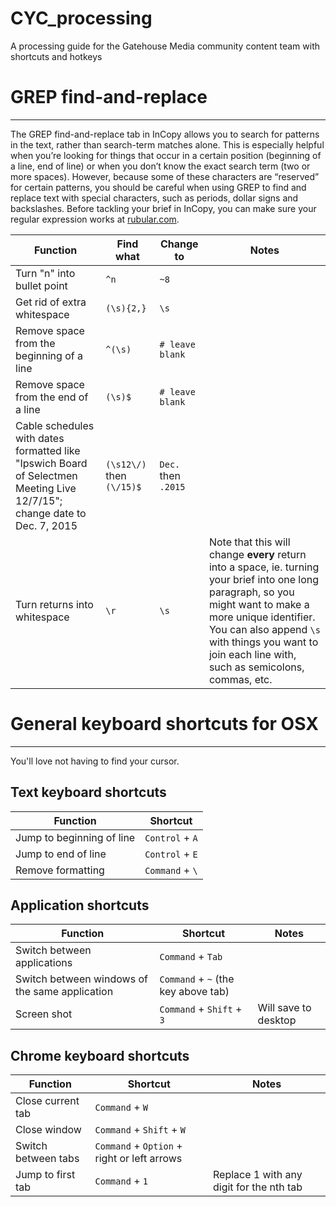 # CYC_processing
A processing guide for the Gatehouse Media community content team with shortcuts and hotkeys

# GREP find-and-replace
---
The GREP find-and-replace tab in InCopy allows you to search for patterns in the text, rather than search-term matches alone. This is especially helpful when you’re looking for things that occur in a certain position (beginning of a line, end of line) or when you don’t know the exact search term (two or more spaces). However, because some of these characters are “reserved” for certain patterns, you should be careful when using GREP to find and replace text with special characters, such as periods, dollar signs and backslashes. Before tackling your brief in InCopy, you can make sure your regular expression works at [rubular.com](http://rubular.com/).

|Function|Find what|Change to|Notes|
|--------|---------|---------|-----|
|Turn "n" into bullet point|`^n`|`~8`||
|Get rid of extra whitespace|`(\s){2,}`|`\s`||
|Remove space from the beginning of a line|`^(\s)`|`# leave blank`||
|Remove space from the end of a line|`(\s)$`|`# leave blank`||
|Cable schedules with dates formatted like "Ipswich Board of Selectmen Meeting Live 12/7/15"; change date to Dec. 7, 2015|`(\s12\/)` then `(\/15)$`|`Dec.` then `.2015`||
|Turn returns into whitespace|`\r`|`\s`|Note that this will change **every** return into a space, ie. turning your brief into one long paragraph, so you might want to make a more unique identifier. You can also append `\s` with things you want to join each line with, such as semicolons, commas, etc.

# General keyboard shortcuts for OSX
---
You'll love not having to find your cursor.

## Text keyboard shortcuts
|Function|Shortcut|
|--------|--------|
|Jump to beginning of line|`Control` + `A`|
|Jump to end of line|`Control` + `E`|
|Remove formatting|`Command` + `\`|

## Application shortcuts
|Function|Shortcut|Notes|
|--------|--------|-----|
|Switch between applications|`Command` + `Tab`||
|Switch between windows of the same application|`Command` + `~` (the key above tab)||
|Screen shot|`Command` + `Shift` + `3`|Will save to desktop|

## Chrome keyboard shortcuts
|Function|Shortcut|Notes|
|--------|--------|-----|
|Close current tab|`Command` + `W`||
|Close window|`Command` + `Shift` + `W`||
|Switch between tabs|`Command` + `Option` + right or left arrows||
|Jump to first tab|`Command` + `1`|Replace 1 with any digit for the nth tab|
